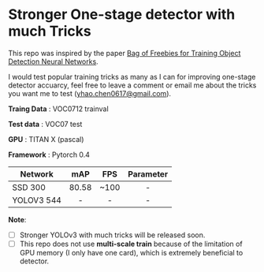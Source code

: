 # Stronger One-stage detector with much Tricks

This repo was inspired by the paper [Bag of Freebies for Training Object Detection Neural Networks](https://arxiv.org/pdf/1902.04103).

I would test popular training tricks as many as I can for improving one-stage detector accuarcy, feel free to leave a comment or email me about the tricks you want me to test ([yhao.chen0617@gmail.com](yhao.chen0617@gmail.com)).

**Traing Data** :  VOC0712 trainval

**Test data** :  VOC07 test

**GPU** :  TITAN X (pascal)

**Framework** :  Pytorch 0.4

Network | mAP | FPS | Parameter
--|:--:|:--:|:--:
SSD 300| 80.58 | ~100| -
YOLOV3 544| - | - | - 

**Note**:

- [ ] Stronger YOLOv3 with much tricks will be released soon.
- [ ] This repo does not use **multi-scale train** because of the limitation of GPU memory (I only have one card), which is extremely beneficial to detector.
